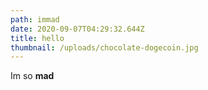 ```yaml
---
path: immad
date: 2020-09-07T04:29:32.644Z
title: hello
thumbnail: /uploads/chocolate-dogecoin.jpg
---
```

Im so **mad**